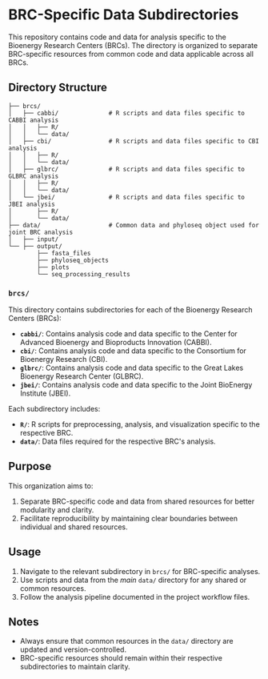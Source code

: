 # BRC-Specific Data Subdirectories
This repository contains code and data for analysis specific to the Bioenergy Research Centers (BRCs). The directory is organized to separate BRC-specific resources from common code and data applicable across all BRCs.

## Directory Structure
```
├── brcs/
│   ├── cabbi/              # R scripts and data files specific to CABBI analysis
│   │   ├── R/              
│   │   └── data/           
│   ├── cbi/                # R scripts and data files specific to CBI analysis
│   │   ├── R/              
│   │   └── data/           
│   ├── glbrc/              # R scripts and data files specific to GLBRC analysis
│   │   ├── R/              
│   │   └── data/           
│   └── jbei/               # R scripts and data files specific to JBEI analysis
│       ├── R/             
│       └── data/           
├── data/                   # Common data and phyloseq object used for joint BRC analysis
│   ├── input/             
└── ├── output/          
        ├── fasta_files
        ├── phyloseq_objects
        ├── plots
        └── seq_processing_results
```
### `brcs/`
This directory contains subdirectories for each of the Bioenergy Research Centers (BRCs):

- **`cabbi/`**: Contains analysis code and data specific to the Center for Advanced Bioenergy and Bioproducts Innovation (CABBI).
- **`cbi/`**: Contains analysis code and data specific to the Consortium for Bioenergy Research (CBI).
- **`glbrc/`**: Contains analysis code and data specific to the Great Lakes Bioenergy Research Center (GLBRC).
- **`jbei/`**: Contains analysis code and data specific to the Joint BioEnergy Institute (JBEI).

Each subdirectory includes:
- **`R/`**: R scripts for preprocessing, analysis, and visualization specific to the respective BRC.
- **`data/`**: Data files required for the respective BRC's analysis.

## Purpose

This organization aims to:
1. Separate BRC-specific code and data from shared resources for better modularity and clarity.
2. Facilitate reproducibility by maintaining clear boundaries between individual and shared resources.

## Usage

1. Navigate to the relevant subdirectory in `brcs/` for BRC-specific analyses.
2. Use scripts and data from the *main* `data/` directory for any shared or common resources.
3. Follow the analysis pipeline documented in the project workflow files.

## Notes

- Always ensure that common resources in the `data/` directory are updated and version-controlled.
- BRC-specific resources should remain within their respective subdirectories to maintain clarity.
